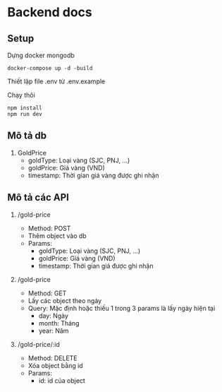 # **Backend docs**
## **Setup**

Dựng docker mongodb

```
docker-compose up -d -build
```

Thiết lập file .env từ .env.example

Chạy thôi

```
npm install
npm run dev
```

## **Mô tả db**
1. GoldPrice
    - goldType: Loại vàng (SJC, PNJ, ...)
    - goldPrice: Giá vàng (VND)
    - timestamp: Thời gian giá vàng được ghi nhận


## **Mô tả các API**
1. /gold-price
    - Method: POST
    - Thêm object vào db
    - Params:
        - goldType: Loại vàng (SJC, PNJ, ...)
        - goldPrice: Giá vàng (VND)
        - timestamp: Thời gian giá được ghi nhận
    
2. /gold-price
    - Method: GET
    - Lấy các object theo ngày
    - Query: Mặc định hoặc thiếu 1 trong 3 params là lấy ngày hiện tại
        - day: Ngày
        - month: Tháng
        - year: Năm

3. /gold-price/:id
    - Method: DELETE
    - Xóa object bằng id
    - Params: 
        - id: id của object
        